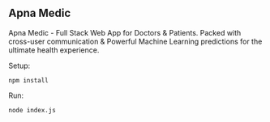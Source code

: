## Apna Medic
Apna Medic - Full Stack Web App for Doctors & Patients. Packed with cross-user communication & Powerful Machine Learning predictions for the ultimate health experience.

Setup:

    npm install
Run:

    node index.js
